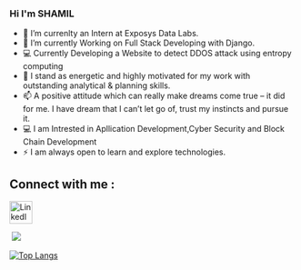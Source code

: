 ### Hi I'm SHAMIL

- 🔭 I’m currenlty an Intern at Exposys Data Labs.
- 🌱 I’m currently Working on Full Stack Developing with Django.
- 💻 Currently Developing a Website to detect DDOS attack using entropy computing
- 💬 I stand as energetic and highly motivated for my work with outstanding analytical & planning skills.
- 📫 A positive attitude which can really make dreams come true – it did for me. I have dream that I can’t let go of, trust my instincts and pursue it.
- 💻 I am Intrested in Apllication Development,Cyber Security and Block Chain Development
- ⚡ I am always open to learn and explore technologies. 

## Connect with me :

<p align="left">
<a href=https://www.linkedin.com/in/shamil-t target="blank"><img align="center" src="https://download.flaticon.com/download/icon/174857?icon_id=174857&author=166&team=166&keyword=Linkedin&pack=174834&style=Flat&style_id=6&format=svg&color=%23000000&colored=2&size=512&selection=1&premium=0&token=03AGdBq27_GRITsakmYUpJPkKZbtZKN8lb3E2RHbkOgmxPctij7QPJF9tWyOqVjg9y1CsGzsS_IX5x5vj_rBKF-0h5INlWenmrlUIhjFp9geMk4zA3vgWeSTQmSSosR4p1PQZ2FPIcZDGmtueMcjngo3qXK0XPyb3zGkJ-dF-M7Tyqn9TV6F538-f4KCUjIQRooEYTt3EYovdDNDbmfVs1B_jhgQzqaymelQ_-4XnAduWhdvfa_upciHvB3K2PyZh8ADr1k4KjswnLy_vudkhe9MHkl50t_7zNzu79Iw62HnhUcfVDAwThFDKdNgVHT1DsKj2TyJHC3-ei98wrq_VNvXUOm3Ex6K7tAS0a13bVLBk_mp6q33k-eBgm_WJthgSQ7ZRsQtU_CJdHF0qGpIZeh0XIOiL7YIxoG8L2c6UimwyBQEBaUiCKsOdeBg82O4SMIKgMWdGEUcmn&search=linkedin" alt="LinkedIn" height="40" width="40" /></a>
</p>
<img />
<img src="https://github-readme-stats.vercel.app/api?username=shamil-t&&show_icons=true&title_color=ffffff&icon_color=bb2acf&text_color=fff&bg_color=151515">

[![Top Langs](https://github-readme-stats.vercel.app/api/top-langs/?username=shamil-t&langs_count=8)](https://github.com/shamil-t/README.md)

